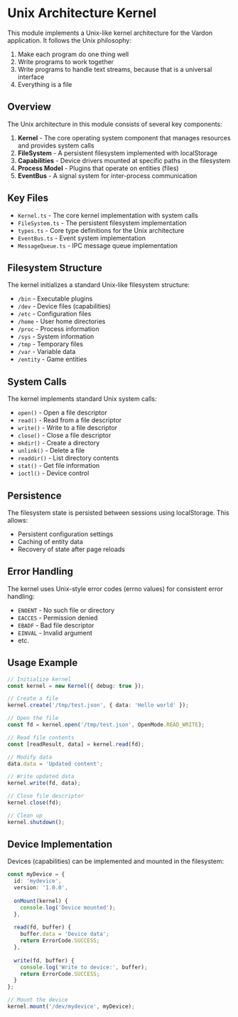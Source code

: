 # Unix Architecture Kernel

This module implements a Unix-like kernel architecture for the Vardon application. It follows the Unix philosophy:

1. Make each program do one thing well
2. Write programs to work together
3. Write programs to handle text streams, because that is a universal interface
4. Everything is a file

## Overview

The Unix architecture in this module consists of several key components:

1. **Kernel** - The core operating system component that manages resources and provides system calls
2. **FileSystem** - A persistent filesystem implemented with localStorage
3. **Capabilities** - Device drivers mounted at specific paths in the filesystem
4. **Process Model** - Plugins that operate on entities (files)
5. **EventBus** - A signal system for inter-process communication

## Key Files

- `Kernel.ts` - The core kernel implementation with system calls
- `FileSystem.ts` - The persistent filesystem implementation
- `types.ts` - Core type definitions for the Unix architecture
- `EventBus.ts` - Event system implementation
- `MessageQueue.ts` - IPC message queue implementation

## Filesystem Structure

The kernel initializes a standard Unix-like filesystem structure:

- `/bin` - Executable plugins
- `/dev` - Device files (capabilities)
- `/etc` - Configuration files
- `/home` - User home directories
- `/proc` - Process information
- `/sys` - System information
- `/tmp` - Temporary files
- `/var` - Variable data
- `/entity` - Game entities

## System Calls

The kernel implements standard Unix system calls:

- `open()` - Open a file descriptor
- `read()` - Read from a file descriptor
- `write()` - Write to a file descriptor
- `close()` - Close a file descriptor
- `mkdir()` - Create a directory
- `unlink()` - Delete a file
- `readdir()` - List directory contents
- `stat()` - Get file information
- `ioctl()` - Device control

## Persistence

The filesystem state is persisted between sessions using localStorage. This allows:

- Persistent configuration settings
- Caching of entity data
- Recovery of state after page reloads

## Error Handling

The kernel uses Unix-style error codes (errno values) for consistent error handling:

- `ENOENT` - No such file or directory
- `EACCES` - Permission denied
- `EBADF` - Bad file descriptor
- `EINVAL` - Invalid argument
- etc.

## Usage Example

```typescript
// Initialize kernel
const kernel = new Kernel({ debug: true });

// Create a file
kernel.create('/tmp/test.json', { data: 'Hello world' });

// Open the file
const fd = kernel.open('/tmp/test.json', OpenMode.READ_WRITE);

// Read file contents
const [readResult, data] = kernel.read(fd);

// Modify data
data.data = 'Updated content';

// Write updated data
kernel.write(fd, data);

// Close file descriptor
kernel.close(fd);

// Clean up
kernel.shutdown();
```

## Device Implementation

Devices (capabilities) can be implemented and mounted in the filesystem:

```typescript
const myDevice = {
  id: 'mydevice',
  version: '1.0.0',
  
  onMount(kernel) {
    console.log('Device mounted');
  },
  
  read(fd, buffer) {
    buffer.data = 'Device data';
    return ErrorCode.SUCCESS;
  },
  
  write(fd, buffer) {
    console.log('Write to device:', buffer);
    return ErrorCode.SUCCESS;
  }
};

// Mount the device
kernel.mount('/dev/mydevice', myDevice);
```